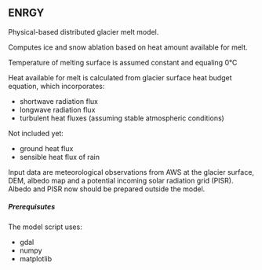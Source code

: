## ENRGY
Physical-based distributed glacier melt model.

Computes ice and snow ablation based on heat amount available for melt.

Temperature of melting surface is assumed constant and equaling 0°C

Heat available for melt is calculated from glacier surface heat budget equation, which incorporates:
* shortwave radiation flux
* longwave radiation flux
* turbulent heat fluxes (assuming stable atmospheric conditions)

Not included yet:
* ground heat flux
* sensible heat flux of rain

Input data are meteorological observations from AWS at the glacier surface, DEM, albedo map and a potential incoming solar radiation grid (PISR). Albedo and PISR now should be prepared outside the model.

##### Prerequisutes
The model script uses:
* gdal
* numpy
* matplotlib
